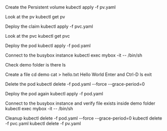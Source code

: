 Create the Persistent volume
    kubectl apply -f pv.yaml

Look at the pv
    kubectl get pv

Deploy the claim
    kubectl apply -f pvc.yaml

Look at the pvc
    kubectl get pvc

Deploy the pod
    kubectl apply -f pod.yaml

Connect to the busybox instance
    kubectl exec mybox -it -- /bin/sh

Check demo folder is there
    ls

Create a file
    cd demo
    cat > hello.txt
    Hello World
    Enter and Ctrl-D
    ls
    exit

Delete the pod
    kubectl delete -f pod.yaml --force --grace-period=0

Deploy the pod again
    kubectl apply -f pod.yaml

Connect to the busybox instance and verify file exists inside demo folder
    kubectl exec mybox -it -- /bin/sh

Cleanup
    kubectl delete -f pod.yaml --force --grace-period=0
    kubectl delete -f pvc.yaml
    kubectl delete -f pv.yaml